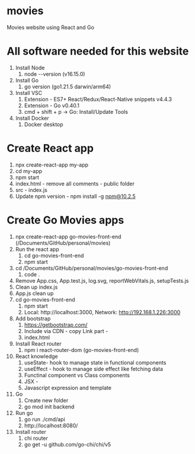 # movies
Movies website using React and Go

# All software needed for this website
1. Install Node
    1. node --version (v16.15.0)
2. Install Go
    1. go version (go1.21.5 darwin/arm64)
3. Install VSC
    1. Extension - ES7+ React/Redux/React-Native snippets v4.4.3
    2. Extension - Go v0.40.1
    3. cmd + shift + p -> Go: Install/Update Tools
4. Install Docker
    1. Docker desktop

# Create React app
1. npx create-react-app my-app
2. cd my-app
3. npm start
4. index.html - remove all comments - public folder
5. src - index.js
6. Update npm version - npm install -g npm@10.2.5

# Create Go Movies apps
1. npx create-react-app go-movies-front-end (/Documents/GitHub/personal/movies)
2. Run the react app
    1. cd go-movies-front-end
    2. npm start
3. cd /Documents/GitHub/personal/movies/go-movies-front-end
    1. code .
4. Remove App.css, App.test.js, log.svg, reportWebVitals.js, setupTests.js
5. Clean up index.js
6. App.js clean up
7. cd go-movies-front-end
    1. npm start
    2. Local: http://localhost:3000, Network: http://192.168.1.226:3000
8. Add bootstrap
    1. https://getbootstrap.com/
    2. Include via CDN - copy Link part - <link href="https://cdn.jsdelivr.net/npm/bootstrap@5.3.2/dist/css/bootstrap.min.css" rel="stylesheet" integrity="sha384-T3c6CoIi6uLrA9TneNEoa7RxnatzjcDSCmG1MXxSR1GAsXEV/Dwwykc2MPK8M2HN" crossorigin="anonymous">
    3. index.html
9. Install React router
    1. npm i react-router-dom (go-movies-front-end)
10. React knowledge
    1. useState- hook to manage state in functional components
    2. useEffect - hook to manage side effect like fetching data
    3. Functinal component vs Class components 
    4. JSX - 
    5. Javascript expression and template
11. Go 
    1. Create new folder
    2. go mod init backend
12. Run go 
    1. go run ./cmd/api
    2. http://localhost:8080/
13. Install router
    1. chi router
    2. go get -u github.com/go-chi/chi/v5

